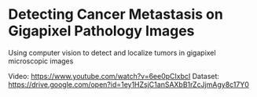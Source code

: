 # Detecting Cancer Metastasis on Gigapixel Pathology Images 
Using computer vision to detect and localize tumors in gigapixel microscopic images

Video: https://www.youtube.com/watch?v=6ee0pCIxbcI
Dataset: https://drive.google.com/open?id=1ey1HZsjC1anSAXbB1rZcJjmAgy8c17Y0
